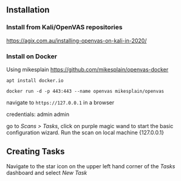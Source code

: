 ## Installation

### Install from Kali/OpenVAS repositories
https://agix.com.au/installing-openvas-on-kali-in-2020/

### Install on Docker 
Using mikesplain
https://github.com/mikesplain/openvas-docker

`apt install docker.io`

`docker run -d -p 443:443 --name openvas mikesplain/openvas`

navigate to `https://127.0.0.1` in a browser

credentials: 
admin
admin

go to *Scans > Tasks*, click on purple magic wand to start the basic configuration wizard. Run the scan on local machine {127.0.0.1}

## Creating Tasks
Navigate to the star icon on the upper left hand corner of the *Tasks* dashboard and select *New Task*